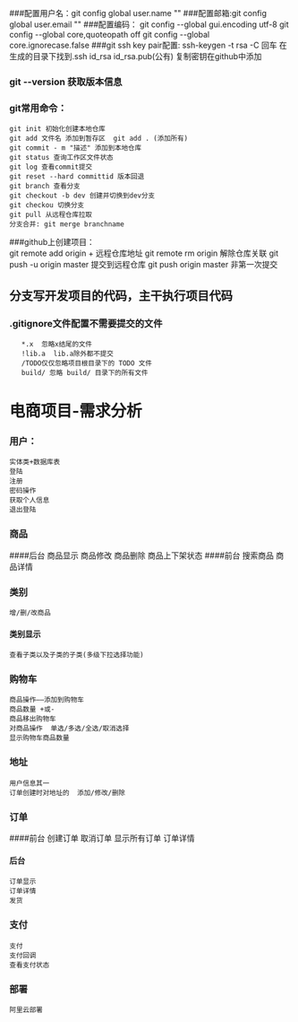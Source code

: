 ###配置用户名：git config global user.name  ""
###配置邮箱:git config global user.email ""
###配置编码：
    git config --global gui.encoding utf-8
    git config --global core,quoteopath off
    git config --global core.ignorecase.false
###git ssh key pair配置:
    ssh-keygen -t rsa -C
    回车
    在生成的目录下找到.ssh id_rsa id_rsa.pub(公有)
    复制密钥在github中添加
### git --version  获取版本信息
### git常用命令：
    git init 初始化创建本地仓库
    git add 文件名 添加到暂存区  git add . (添加所有)
    git commit - m "描述" 添加到本地仓库
    git status 查询工作区文件状态
    git log 查看commit提交
    git reset --hard committid 版本回退
    git branch 查看分支
    git checkout -b dev 创建并切换到dev分支
    git checkou 切换分支
    git pull 从远程仓库拉取
    分支合并: git merge branchname
###github上创建项目：    
    git remote add origin + 远程仓库地址
    git remote rm origin 解除仓库关联 
    git push -u origin master 提交到远程仓库 
    git push origin master 非第一次提交   
    
##  分支写开发项目的代码，主干执行项目代码

###  .gitignore文件配置不需要提交的文件 
       *.x  忽略x结尾的文件
       !lib.a  lib.a除外都不提交
       /TODO仅仅忽略项目根目录下的 TODO 文件
       build/ 忽略 build/ 目录下的所有文件 
       
       
       
       
# 电商项目-需求分析

### 用户：
    实体类+数据库表
    登陆
    注册
    密码操作
    获取个人信息
    退出登陆    
### 商品
####后台
    商品显示
    商品修改
    商品删除
    商品上下架状态
####前台
    搜索商品
    商品详情
### 类别
    增/删/改商品
 #### 类别显示
    查看子类以及子类的子类(多级下拉选择功能)   
###  购物车
    商品操作——添加到购物车  
    商品数量 +或-
    商品移出购物车
    对商品操作  单选/多选/全选/取消选择
    显示购物车商品数量
### 地址
    用户信息其一
    订单创建时对地址的  添加/修改/删除
### 订单
####前台
    创建订单
    取消订单
    显示所有订单
    订单详情    
#### 后台
    订单显示
    订单详情
    发货
### 支付
    支付
    支付回调
    查看支付状态  
    
### 部署
    阿里云部署      